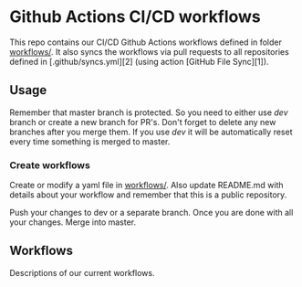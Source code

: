 # Github Actions CI/CD workflows

This repo contains our CI/CD Github Actions workflows defined in folder [workflows/](workflows/).
It also syncs the workflows via pull requests to all repositories defined in [.github/syncs.yml][2] (using action [GitHub File Sync][1]).

## Usage

Remember that master branch is protected. So you need to either use *dev* branch or create a new branch for PR's. Don't forget to delete any new branches after you merge them. If you use *dev* it will be automatically reset every time something is merged to master.

### Create workflows

Create or modify a yaml file in [workflows/](workflows/). Also update README.md with details about your workflow and remember that this is a public repository.

Push your changes to dev or a separate branch. Once you are done with all your changes. Merge into master.

## Workflows

Descriptions of our current workflows.
